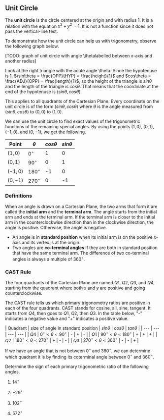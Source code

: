 Unit Circle
-------

The **unit circle** is the circle centered at the origin and with radius 1. It is a relation with the equation $x^2 + y^2 = 1$. It is not a function since it does not pass the vertical-line test.

To demonstrate how the unit circle can help us with trigonometry, observe the following graph below.

[TODO: graph of unit circle with angle \thetalabelled between $x$-axis and another radius]

Look at the right triangle with the acute angle \theta. Since the hypotenuse is 1, $\sin\theta = \frac{OPP}{HYP} = \frac{height}{1}$ and $cos\theta = \frac{ADJ}{OPP} = \frac{length}{1}$, so the height of the triangle is $sin\theta$ and the length of the triangle is $cos\theta$. That means that the coordinate at the end of the hypotenuse is $(sin\theta, cos\theta)$.

This applies to all quadrants of the Cartesian Plane. Every coordinate on the unit circle is of the form $(sin\theta, cos\theta)$ where $\theta$ is the angle measured from $(sin\theta, cos\theta)$ to $(0,0)$ to $(1,0)$.

We can use the unit circle to find exact values of the trigonometric functions of the remaining special angles. By using the points $(1,0)$, $(0,1)$, $(-1,0)$, and $(0,-1)$, we get the following.

| Point | $\theta$ | $cos\theta$ | $sin\theta$ |
| --- | --- | --- | --- | 
| $(1,0)$  | $0^\circ$ | 1 | 0 | 
| $(0,1)$ | $90^\circ$ | 0 | 1 | 
| $(-1,0)$ | $180^\circ$ | -1 | 0 |
| $(0,-1)$ | $270^\circ$ | 0 | -1 |


### Definitions

When an angle is drawn on a Cartesian Plane, the two arms that form it are called the **initial arm** and the **terminal arm**. The angle starts from the initial arm and ends at the terminal arm. If the terminal arm is closer to the initial arm in the counterclockwise direction than in the clockwise direction, the angle is positive. Otherwise, the angle is negative.

* An angle is in **standard position** when its initial arm is on the positive $x$-axis and its vertex is at the origin. 
* Two angles are **co-terminal angles** if they are both in standard position that have the same terminal arm. The difference of two co-terminal angles is always a multiple of $360^\circ$.


### CAST Rule

The four quadrants of the Cartesian Plane are named $Q1$, $Q2$, $Q3$, and $Q4$, starting from the quadrant where both $x$ and $y$ are positive and going counterclockwise.

The CAST rule tells us which primary trigonometry ratios are positive in each of the four quadrants. CAST stands for cosine, all, sine, tangent. It starts from $Q4$, then goes to $Q1$, $Q2$, then $Q3$. In the table below, "-" indicates a negative value and "+" indicates a positive value.

| Quadrant | size of angle in standard position | $sin\theta$ | $cos\theta$ | $tan\theta$ |
| --- | --- | --- | --- | 
| $Q4$ | $0^\circ < \theta< 90^\circ$ | - | + | - | 
| $Q1$ | $90^\circ < \theta< 180^\circ$ | + | + | + | 
| $Q2$ | $180^\circ < \theta< 270^\circ$ | + | - | - |
| $Q3$ | $270^\circ < \theta< 360^\circ$ | - | - | + |

If we have an angle that is not between $0^\circ$ and $360^\circ$, we can determine which quadrant it is by finding its coterminal angle between $0^\circ$ and $360^\circ$.

Determine the sign of each primary trigonometric ratio of the following angles.

1. $14^\circ$

2. $-29^\circ$

3. $102^\circ$

4. $572^\circ$